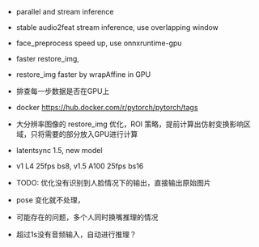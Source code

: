 * parallel and stream inference
* stable audio2feat stream inference, use overlapping window
* face_preprocess speed up, use onnxruntime-gpu
* faster restore_img, 
* restore_img faster by wrapAffine in GPU
* 排查每一步数据是否在GPU上
* docker https://hub.docker.com/r/pytorch/pytorch/tags

* 大分辨率图像的 restore_img 优化，ROI 策略，提前计算出仿射变换影响区域，只将需要的部分放入GPU进行计算

* latentsync 1.5, new model

* v1 L4 25fps bs8, v1.5 A100 25fps bs16

* TODO: 优化没有识别到人脸情况下的输出，直接输出原始图片
* pose 变化就不处理，

* 可能存在的问题，多个人同时换嘴推理的情况



* 超过1s没有音频输入，自动进行推理？
